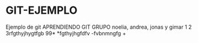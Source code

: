 # GIT-EJEMPLO
Ejemplo de git
APRENDIENDO GIT GRUPO noelia, andrea, jonas y gimar 
1
2
3rfgthyjhygtfgb
99*
*fgthyjhgfdfv
-fvbnmngfg
+


